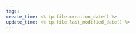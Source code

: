 ```yaml
---
tags: 
create_time: <% tp.file.creation_date() %>
update_time: <% tp.file.last_modified_date() %>
---
```

